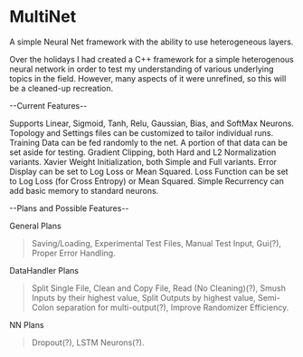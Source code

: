 # MultiNet
A simple Neural Net framework with the ability to use heterogeneous layers. 

Over the holidays I had created a C++ framework for a simple 
heterogenous neural network in order to test my understanding of various underlying topics
in the field. However, many aspects of it were unrefined, so this will be a cleaned-up recreation.  

--Current Features--

Supports Linear, Sigmoid, Tanh, Relu, Gaussian, Bias, and SoftMax Neurons. 
Topology and Settings files can be customized to tailor individual runs. 
Training Data can be fed randomly to the net. A portion of that data can be set aside for testing. 
Gradient Clipping, both Hard and L2 Normalization variants. 
Xavier Weight Initialization, both Simple and Full variants. 
Error Display can be set to Log Loss or Mean Squared. 
Loss Function can be set to Log Loss (for Cross Entropy) or Mean Squared. 
Simple Recurrency can add basic memory to standard neurons. 

--Plans and Possible Features--

General Plans
>Saving/Loading, 
>Experimental Test Files, 
>Manual Test Input, 
>Gui(?), 
>Proper Error Handling.

DataHandler Plans
>Split Single File, 
>Clean and Copy File, Read (No Cleaning)(?), 
>Smush Inputs by their highest value, 
>Split Outputs by highest value, 
>Semi-Colon separation for multi-output(?), 
>Improve Randomizer Efficiency.

NN Plans
>Dropout(?), 
>LSTM Neurons(?).

